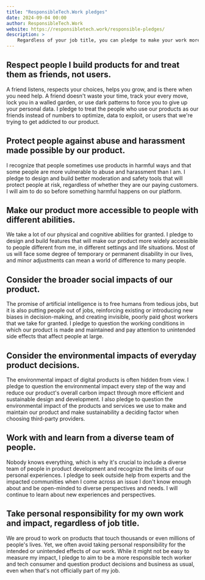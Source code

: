 ```yaml
---
title: "ResponsibleTech.Work pledges"
date: 2024-09-04 00:00
author: ResponsibleTech.Work
website: https://responsibletech.work/responsible-pledges/
description: >
    Regardless of your job title, you can pledge to make your work more responsible. Each pledge helps you learn a bit more about responsible product development by providing discussion and action points for you and your team.
---
```


## Respect people I build products for and treat them as friends, not users.

A friend listens, respects your choices, helps you grow, and is there when you need help. A friend doesn't waste your time, track your every move, lock you in a walled garden, or use dark patterns to force you to give up your personal data. I pledge to treat the people who use our products as our friends instead of numbers to optimize, data to exploit, or users that we're trying to get addicted to our product.

## Protect people against abuse and harassment made possible by our product.

I recognize that people sometimes use products in harmful ways and that some people are more vulnerable to abuse and harassment than I am. I pledge to design and build better moderation and safety tools that will protect people at risk, regardless of whether they are our paying customers. I will aim to do so before something harmful happens on our platform.

## Make our product more accessible to people with different abilities.

We take a lot of our physical and cognitive abilities for granted. I pledge to design and build features that will make our product more widely accessible to people different from me, in different settings and life situations. Most of us will face some degree of temporary or permanent disability in our lives, and minor adjustments can mean a world of difference to many people.

## Consider the broader social impacts of our product.

The promise of artificial intelligence is to free humans from tedious jobs, but it is also putting people out of jobs, reinforcing existing or introducing new biases in decision-making, and creating invisible, poorly paid ghost workers that we take for granted. I pledge to question the working conditions in which our product is made and maintained and pay attention to unintended side effects that affect people at large.

## Consider the environmental impacts of everyday product decisions.

The environmental impact of digital products is often hidden from view. I pledge to question the environmental impact every step of the way and reduce our product's overall carbon impact through more efficient and sustainable design and development. I also pledge to question the environmental impact of the products and services we use to make and maintain our product and make sustainability a deciding factor when choosing third-party providers.

## Work with and learn from a diverse team of people.

Nobody knows everything, which is why it's crucial to include a diverse team of people in product development and recognize the limits of our personal experiences. I pledge to seek outside help from experts and the impacted communities when I come across an issue I don't know enough about and be open-minded to diverse perspectives and needs. I will continue to learn about new experiences and perspectives.

## Take personal responsibility for my own work and impact, regardless of job title.

We are proud to work on products that touch thousands or even millions of people's lives. Yet, we often avoid taking personal responsibility for the intended or unintended effects of our work. While it might not be easy to measure my impact, I pledge to aim to be a more responsible tech worker and tech consumer and question product decisions and business as usual, even when that's not officially part of my job.
